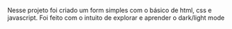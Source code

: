 Nesse projeto foi criado um form simples com o básico de html, css e javascript. Foi feito com o intuito de explorar e aprender o dark/light mode
